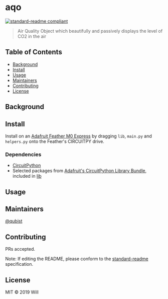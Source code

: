 # aqo

[![standard-readme compliant](https://img.shields.io/badge/standard--readme-OK-green.svg?style=flat)](https://github.com/RichardLitt/standard-readme)

> Air Quality Object which beautifully and passively displays the level of CO2 in the air

## Table of Contents

- [Background](#background)
- [Install](#install)
- [Usage](#usage)
- [Maintainers](#maintainers)
- [Contributing](#contributing)
- [License](#license)

## Background

## Install

Install on an [Adafruit Feather M0 Express](https://www.adafruit.com/product/3403) by dragging `lib`, `main.py` and `helpers.py` onto the Feather's CIRCUITPY drive.

### Dependencies
* [CircuitPython](https://github.com/adafruit/circuitpython)
* Selected packages from [Adafruit's CircuitPython Library Bundle](https://github.com/adafruit/Adafruit_CircuitPython_Bundle), included in [lib](/lib)

## Usage



## Maintainers

[@qubist](https://github.com/qubist)

## Contributing

PRs accepted.

Note: If editing the README, please conform to the [standard-readme](https://github.com/RichardLitt/standard-readme) specification.

## License

MIT © 2019 Will
